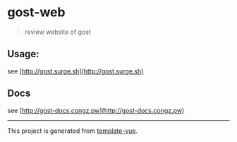 # gost-web

> review website of gost

## Usage:

see [http://gost.surge.sh](http://gost.surge.sh)

## Docs

see [http://gost-docs.congz.pw](http://gost-docs.congz.pw)

---

This project is generated from [template-vue](https://github.com/egoist/template-vue).
